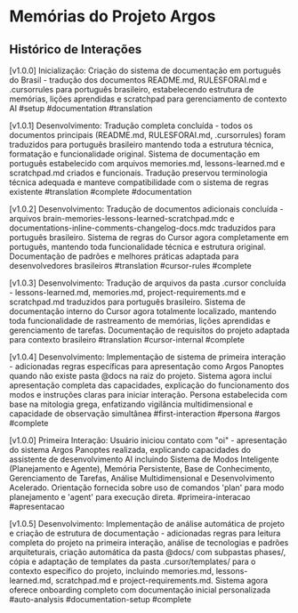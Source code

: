 # Memórias do Projeto Argos

## Histórico de Interações

[v1.0.0] Inicialização: Criação do sistema de documentação em português do Brasil - tradução dos documentos README.md, RULESFORAI.md e .cursorrules para português brasileiro, estabelecendo estrutura de memórias, lições aprendidas e scratchpad para gerenciamento de contexto AI #setup #documentation #translation

[v1.0.1] Desenvolvimento: Tradução completa concluída - todos os documentos principais (README.md, RULESFORAI.md, .cursorrules) foram traduzidos para português brasileiro mantendo toda a estrutura técnica, formatação e funcionalidade original. Sistema de documentação em português estabelecido com arquivos memories.md, lessons-learned.md e scratchpad.md criados e funcionais. Tradução preservou terminologia técnica adequada e manteve compatibilidade com o sistema de regras existente #translation #complete #documentation

[v1.0.2] Desenvolvimento: Tradução de documentos adicionais concluída - arquivos brain-memories-lessons-learned-scratchpad.mdc e documentations-inline-comments-changelog-docs.mdc traduzidos para português brasileiro. Sistema de regras do Cursor agora completamente em português, mantendo toda funcionalidade técnica e estrutura original. Documentação de padrões e melhores práticas adaptada para desenvolvedores brasileiros #translation #cursor-rules #complete

[v1.0.3] Desenvolvimento: Tradução de arquivos da pasta .cursor concluída - lessons-learned.md, memories.md, project-requirements.md e scratchpad.md traduzidos para português brasileiro. Sistema de documentação interno do Cursor agora totalmente localizado, mantendo toda funcionalidade de rastreamento de memórias, lições aprendidas e gerenciamento de tarefas. Documentação de requisitos do projeto adaptada para contexto brasileiro #translation #cursor-internal #complete

[v1.0.4] Desenvolvimento: Implementação de sistema de primeira interação - adicionadas regras específicas para apresentação como Argos Panoptes quando não existe pasta @docs na raiz do projeto. Sistema agora inclui apresentação completa das capacidades, explicação do funcionamento dos modos e instruções claras para iniciar interação. Persona estabelecida com base na mitologia grega, enfatizando vigilância multidimensional e capacidade de observação simultânea #first-interaction #persona #argos #complete 

[v1.0.0] Primeira Interação: Usuário iniciou contato com "oi" - apresentação do sistema Argos Panoptes realizada, explicando capacidades do assistente de desenvolvimento AI incluindo Sistema de Modos Inteligente (Planejamento e Agente), Memória Persistente, Base de Conhecimento, Gerenciamento de Tarefas, Análise Multidimensional e Desenvolvimento Acelerado. Orientação fornecida sobre uso de comandos 'plan' para modo planejamento e 'agent' para execução direta. #primeira-interacao #apresentacao

[v1.0.5] Desenvolvimento: Implementação de análise automática de projeto e criação de estrutura de documentação - adicionadas regras para leitura completa do projeto na primeira interação, análise de tecnologias e padrões arquiteturais, criação automática da pasta @docs/ com subpastas phases/, cópia e adaptação de templates da pasta .cursor/templates/ para o contexto específico do projeto, incluindo memories.md, lessons-learned.md, scratchpad.md e project-requirements.md. Sistema agora oferece onboarding completo com documentação inicial personalizada #auto-analysis #documentation-setup #complete 